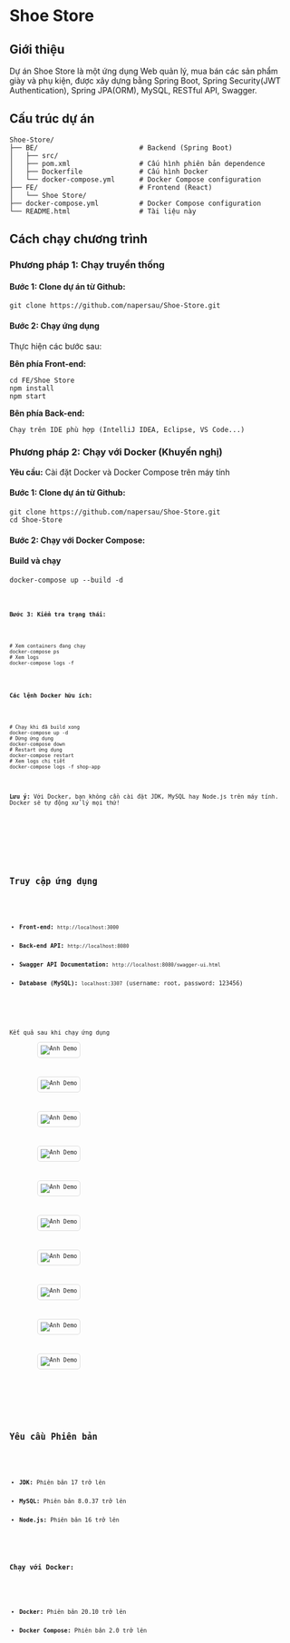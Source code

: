 <!DOCTYPE html>
<html lang="vi">
<head>
    <meta charset="UTF-8">
    <meta name="viewport" content="width=device-width, initial-scale=1.0">
</head>
<body>
    <h1>Shoe Store</h1>
    <div class="section">
        <h2>Giới thiệu</h2>
        <p>Dự án Shoe Store là một ứng dụng Web quản lý, mua bán các sản phẩm giày và phụ kiện, được xây dựng bằng Spring Boot, Spring Security(JWT Authentication), Spring JPA(ORM), MySQL, RESTful API, Swagger.</p>
                <div class="section">
        <h2>Cấu trúc dự án</h2>
        <pre><code>Shoe-Store/
├── BE/                         # Backend (Spring Boot)
│   ├── src/                    
│   ├── pom.xml                 # Cấu hình phiên bản dependence
│   ├── Dockerfile              # Cấu hình Docker
│   └── docker-compose.yml      # Docker Compose configuration
├── FE/                         # Frontend (React)
│   └── Shoe Store/
├── docker-compose.yml          # Docker Compose configuration
└── README.html                 # Tài liệu này</code></pre>
    </div>
    <div class="section">
        <h2>Cách chạy chương trình</h2>
        <h3>Phương pháp 1: Chạy truyền thống</h3>
        <h4>Bước 1: Clone dự án từ Github:</h4>
        <pre><code>git clone https://github.com/napersau/Shoe-Store.git</code></pre>
        <h4>Bước 2: Chạy ứng dụng</h4>
        <p>Thực hiện các bước sau:</p>
        <p><strong>Bên phía Front-end:</strong></p>
        <pre><code>cd FE/Shoe Store
npm install
npm start</code></pre>
        <p><strong>Bên phía Back-end:</strong></p>
        <pre><code>Chạy trên IDE phù hợp (IntelliJ IDEA, Eclipse, VS Code...)</code></pre>
        <h3>Phương pháp 2: Chạy với Docker (Khuyến nghị)</h3>
        <p><strong>Yêu cầu:</strong> Cài đặt Docker và Docker Compose trên máy tính</p>
        <h4>Bước 1: Clone dự án từ Github:</h4>
        <pre><code>git clone https://github.com/napersau/Shoe-Store.git
cd Shoe-Store</code></pre>  
        <h4>Bước 2: Chạy với Docker Compose:</h4>
        <h4>Build và chạy</h4>
        <pre><code>docker-compose up --build -d<pre><code>  
        <h4>Bước 3: Kiểm tra trạng thái:</h4>
        <pre><code># Xem containers đang chạy
docker-compose ps
# Xem logs
docker-compose logs -f</code></pre>     
        <h4>Các lệnh Docker hữu ích:</h4>
        <pre><code># Chạy khi đã build xong
docker-compose up -d
# Dừng ứng dụng
docker-compose down
# Restart ứng dụng
docker-compose restart
# Xem logs chi tiết
docker-compose logs -f shop-app</code></pre>
        <p><strong>Lưu ý:</strong> Với Docker, bạn không cần cài đặt JDK, MySQL hay Node.js trên máy tính. Docker sẽ tự động xử lý mọi thứ!</p>
    </div>
    <div class="section">
        <h2>Truy cập ứng dụng</h2>
        <ul>
            <li><strong>Front-end:</strong> <code>http://localhost:3000</code></li>
            <li><strong>Back-end API:</strong> <code>http://localhost:8080</code></li>
            <li><strong>Swagger API Documentation:</strong> <code>http://localhost:8080/swagger-ui.html</code></li>
            <li><strong>Database (MySQL):</strong> <code>localhost:3307</code> (username: root, password: 123456)</li>
        </ul>
    </div>
    <div>Kết quả sau khi chạy ứng dụng</div>
        <img src="https://github.com/napersau/Shoe-Store/blob/main/FE/Shoe%20Store/public/logo/1.png" alt="Ảnh Demo" style="max-width:100%; height:auto; border:1px solid #ddd; border-radius:5px; padding:5px;"> 
        <br></br>
        <img src="https://github.com/napersau/Shoe-Store/blob/main/FE/Shoe%20Store/public/logo/2.png" alt="Ảnh Demo" style="max-width:100%; height:auto; border:1px solid #ddd; border-radius:5px; padding:5px;"> 
        <br></br>
        <img src="https://github.com/napersau/Shoe-Store/blob/main/FE/Shoe%20Store/public/logo/3.png" alt="Ảnh Demo" style="max-width:100%; height:auto; border:1px solid #ddd; border-radius:5px; padding:5px;"> 
        <br></br>
        <img src="https://github.com/napersau/Shoe-Store/blob/main/FE/Shoe%20Store/public/logo/4.png" alt="Ảnh Demo" style="max-width:100%; height:auto; border:1px solid #ddd; border-radius:5px; padding:5px;"> 
        <br></br>
        <img src="https://github.com/napersau/Shoe-Store/blob/main/FE/Shoe%20Store/public/logo/5.png" alt="Ảnh Demo" style="max-width:100%; height:auto; border:1px solid #ddd; border-radius:5px; padding:5px;"> 
        <br></br>
        <img src="https://github.com/napersau/Shoe-Store/blob/main/FE/Shoe%20Store/public/logo/6.png" alt="Ảnh Demo" style="max-width:100%; height:auto; border:1px solid #ddd; border-radius:5px; padding:5px;"> 
        <br></br>
        <img src="https://github.com/napersau/Shoe-Store/blob/main/FE/Shoe%20Store/public/logo/7.png" alt="Ảnh Demo" style="max-width:100%; height:auto; border:1px solid #ddd; border-radius:5px; padding:5px;">
        <br></br>
        <img src="https://github.com/napersau/Shoe-Store/blob/main/FE/Shoe%20Store/public/logo/8.png" alt="Ảnh Demo" style="max-width:100%; height:auto; border:1px solid #ddd; border-radius:5px; padding:5px;"> 
        <br></br>
        <img src="https://github.com/napersau/Shoe-Store/blob/main/FE/Shoe%20Store/public/logo/9.png" alt="Ảnh Demo" style="max-width:100%; height:auto; border:1px solid #ddd; border-radius:5px; padding:5px;"> 
        <br></br>
        <img src="https://github.com/napersau/Shoe-Store/blob/main/FE/Shoe%20Store/public/logo/10.png" alt="Ảnh Demo" style="max-width:100%; height:auto; border:1px solid #ddd; border-radius:5px; padding:5px;">  
        <br></br>
    </div>
    <div class="section">
        <h2>Yêu cầu Phiên bản</h2> 
        <ul>
            <li><strong>JDK:</strong> Phiên bản 17 trở lên</li>
            <li><strong>MySQL:</strong> Phiên bản 8.0.37 trở lên</li>
            <li><strong>Node.js:</strong> Phiên bản 16 trở lên</li>
        </ul>
        <h3>Chạy với Docker:</h3>
        <ul>
            <li><strong>Docker:</strong> Phiên bản 20.10 trở lên</li>
            <li><strong>Docker Compose:</strong> Phiên bản 2.0 trở lên</li>
        </ul>
    </div>
</body>
</html>